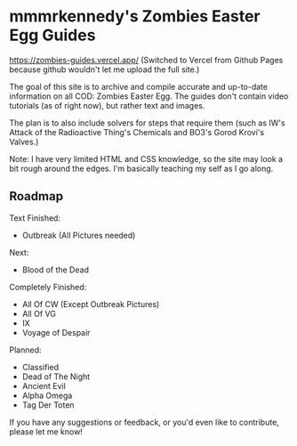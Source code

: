 # mmmrkennedy's Zombies Easter Egg Guides

https://zombies-guides.vercel.app/
(Switched to Vercel from Github Pages because github wouldn't let me upload the full site.)

The goal of this site is to archive and compile accurate and up-to-date information on all COD: Zombies Easter Egg.
The guides don't contain video tutorials (as of right now), but rather text and images.

The plan is to also include solvers for steps that require them (such as IW's Attack of the Radioactive Thing's Chemicals and BO3's Gorod Krovi's Valves.)

Note: I have very limited HTML and CSS knowledge, so the site may look a bit rough around the edges. I'm basically teaching my self as I go along.


## Roadmap
Text Finished:
- Outbreak (All Pictures needed)

Next:
- Blood of the Dead

Completely Finished:
- All Of CW (Except Outbreak Pictures)
- All Of VG
- IX
- Voyage of Despair

Planned:
- Classified
- Dead of The Night
- Ancient Evil
- Alpha Omega
- Tag Der Toten

If you have any suggestions or feedback, or you'd even like to contribute, please let me know!

